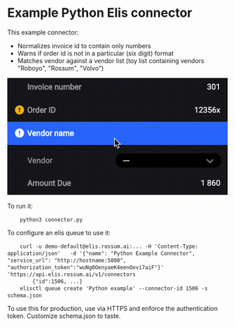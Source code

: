 # Example Python Elis connector

This example connector:
  * Normalizes invoice id to contain only numbers
  * Warns if order id is not in a particular (six digit) format
  * Matches vendor against a vendor list (toy list containing vendors "Roboyo", "Rossum", "Volvo")

![Vendor matching demo](vendordemo.gif)

To run it:
```
	python3 connector.py
```

To configure an elis queue to use it:
```
	curl -u demo-default@elis.rossum.ai:... -H 'Content-Type: application/json'   -d '{"name": "Python Example Connector", "service_url": "http://hostname:5000", "authorization_token":"wuNg0OenyaeK4eenOovi7aiF"}'   'https://api.elis.rossum.ai/v1/connectors
		{"id":1506, ...}
	elisctl queue create 'Python example' --connector-id 1506 -s schema.json
```

To use this for production, use via HTTPS and enforce the authentication token.
Customize schema.json to taste.
